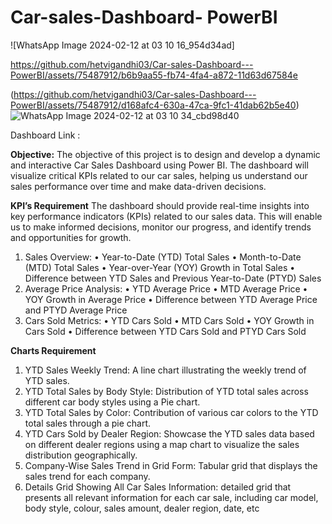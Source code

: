 # Car-sales-Dashboard- PowerBI
![WhatsApp Image 2024-02-12 at 03 10 16_954d34ad]

https://github.com/hetvigandhi03/Car-sales-Dashboard---PowerBI/assets/75487912/b6b9aa55-fb74-4fa4-a872-11d63d67584e

(https://github.com/hetvigandhi03/Car-sales-Dashboard---PowerBI/assets/75487912/d168afc4-630a-47ca-9fc1-41dab62b5e40)
![WhatsApp Image 2024-02-12 at 03 10 34_cbd98d40](https://github.com/hetvigandhi03/Car-sales-Dashboard---PowerBI/assets/75487912/15649cc1-f724-45d5-961e-97f294c01b73)


Dashboard Link : 

**Objective:**
The objective of this project is to design and develop a dynamic and interactive Car Sales Dashboard using Power BI. The dashboard will visualize critical KPIs related to our car sales, helping us understand our sales performance over time and make data-driven decisions.

**KPI’s Requirement**
The dashboard should provide real-time insights into key performance indicators (KPIs) related to our sales data. This will enable us to make informed decisions, monitor our progress, and identify trends and opportunities for growth.
1.	Sales Overview:
•	Year-to-Date (YTD) Total Sales
•	Month-to-Date (MTD) Total Sales
•	Year-over-Year (YOY) Growth in Total Sales
•	Difference between YTD Sales and Previous Year-to-Date (PTYD) Sales
2.	Average Price Analysis:
•	YTD Average Price
•	MTD Average Price
•	YOY Growth in Average Price
•	Difference between YTD Average Price and PTYD Average Price
3.	Cars Sold Metrics:
•	YTD Cars Sold
•	MTD Cars Sold
•	YOY Growth in Cars Sold
•	Difference between YTD Cars Sold and PTYD Cars Sold

**Charts Requirement**

1.	YTD Sales Weekly Trend:  A line chart illustrating the weekly trend of YTD sales. 
2.	YTD Total Sales by Body Style:  Distribution of YTD total sales across different car body styles using a Pie chart.
3.	YTD Total Sales by Color: Contribution of various car colors to the YTD total sales through a pie chart.
4.	YTD Cars Sold by Dealer Region: Showcase the YTD sales data based on different dealer regions using a map chart to visualize the sales distribution geographically.
5.	Company-Wise Sales Trend in Grid Form:  Tabular grid that displays the sales trend for each company. 
6.	Details Grid Showing All Car Sales Information: detailed grid that presents all relevant information for each car sale, including car model, body style, colour, sales amount, dealer region, date, etc

